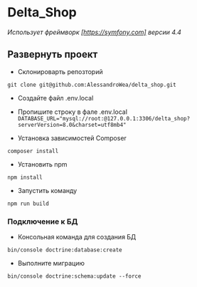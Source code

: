Delta_Shop
===
_Использует фреймворк [https://symfony.com] версии 4.4_

Развернуть проект
---

- Склонироварть репозторий

`
git clone git@github.com:AlessandroWea/delta_shop.git
`

- Создайте файл .env.local


- Пропишите строку в фале .env.local
  <code>
  DATABASE_URL="mysql://root:@127.0.0.1:3306/delta_shop?serverVersion=8.0&charset=utf8mb4"
  </code>



- Установка зависимостей Composer
  
`
  composer install
  `


- Установить npm

`npm install
`

- Запустить команду

`
npm run build
`


### Подключение к БД

- Консольная команда для создания БД

`
bin/console doctrine:database:create
`
- Выполните миграцию

`bin/console doctrine:schema:update --force
`